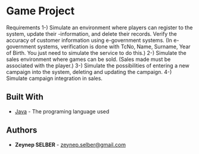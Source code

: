 
# Game Project
Requirements
1-) Simulate an environment where players can register to the system, update their -information, and delete their records.
Verify the accuracy of customer information using e-government systems.
(In e-government systems, verification is done with TcNo, Name, Surname, Year of Birth. You just need to simulate the service to do this.)
2-) Simulate the sales environment where games can be sold.
(Sales made must be associated with the player.)
3-) Simulate the possibilities of entering a new campaign into the system, deleting and updating the campaign.
4-) Simulate campaign integration in sales.

## Built With
-   [Java](https://www.oracle.com/java/technologies/)  - The programing language used

## Authors
 - **Zeynep SELBER**  - zeynep.selber@gmail.com
